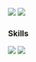 <p>
  <a href="http://blog.com/" target="_blank"><img src="https://img.shields.io/badge/Blog-513014?style=flat-square&logo=GitHub%20Sponsors&logoColor=white"/></a>
  <a href="mailto:farceOfjuvenile@gmail.com" target="_blank"><img src="https://img.shields.io/badge/farceOfjuvenile@gmail.com-EA4335?style=flat-square&logo=Gmail&logoColor=white"/></a>


###  Skills
  
 <p>
    <img src="https://img.shields.io/badge/Java-007396?style=flat-square&logo=Java&logoColor=white"/>
    <img src="https://img.shields.io/badge/Spring-3DDC84?style=flat-square&logo=Spring&logoColor=white"/>
 </P>

